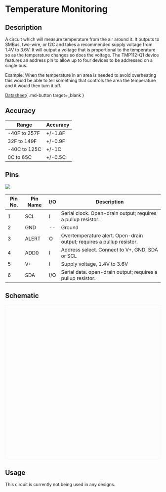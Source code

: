# Temperature Monitoring

## Description

A circuit which will measure temperature from the air around it. It outputs to SMBus, two-wire, or I2C and takes a recommended supply voltage from 1.4V to 3.6V. It will output a voltage that is proportional to the temperature so as the temperature changes so does the voltage. The TMP112-Q1 device features an address pin to allow up to four devices to be addressed on a single bus.

Example: When the temperature in an area is needed to avoid overheating this would be able to tell something that controls the area the temperature and it would then turn it off.

[Datasheet](https://www.ti.com/lit/ds/symlink/tmp112-q1.pdf?){ .md-button target=_blank }

## Accuracy

| Range | Accuracy |
| ----- | -------- |
| -40F to 257F | +/-1.8F |
| 32F to 149F | +/-0.9F |
| -40C to 125C | +/-1C |
| 0C to 65C | +/-0.5C |

## Pins

![](/assets/energetics/circuits/tmp112_q1.png)

| Pin No. | Pin Name | I/O | Description |
| ------- | -------- | --- | ----------- |
| 1 | SCL | I | Serial clock. Open-drain output; requires a pullup resistor. |
| 2 | GND | -- | Ground |
| 3 | ALERT | O | Overtemperature alert. Open-drain output; requires a pullup resistor. |
| 4 | ADD0 | I | Address select. Connect to V+, GND, SDA or SCL |
| 5 | V+ | I | Supply voltage, 1.4V to 3.6V |
| 6 | SDA | I/O | Serial data. open-drain output; requires a pullup resistor. |

## Schematic

<script src="https://viewer.altium.com/client/static/js/embed.js"></script>
<div class="altium-ecad-viewer"
  data-project-src="https://spark.docs.iitmotorsports.org/assets/energetics/circuits/temperature_monitor.zip"
  style="border-radius: 0px 0px 4px 4px; height: 500px;
         border-style: solid; border-width: 1px;
         border-color: rgb(241, 241, 241);
         overflow: hidden; max-width: 800px;
         max-height: 700px; box-sizing: border-box;">
</div>

## Usage

This circuit is currently not being used in any designs.
